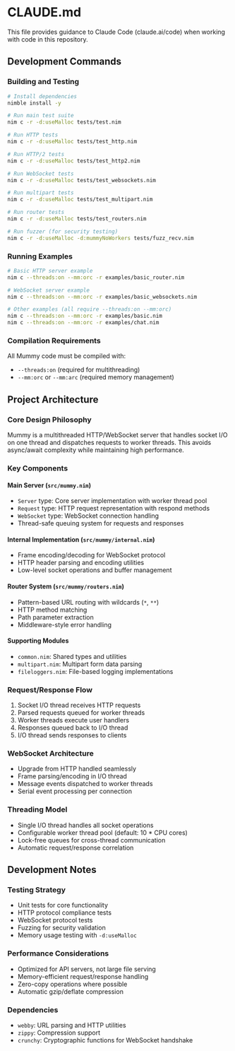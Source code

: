 # CLAUDE.md

This file provides guidance to Claude Code (claude.ai/code) when working with code in this repository.

## Development Commands

### Building and Testing
```bash
# Install dependencies
nimble install -y

# Run main test suite
nim c -r -d:useMalloc tests/test.nim

# Run HTTP tests
nim c -r -d:useMalloc tests/test_http.nim

# Run HTTP/2 tests
nim c -r -d:useMalloc tests/test_http2.nim

# Run WebSocket tests
nim c -r -d:useMalloc tests/test_websockets.nim

# Run multipart tests
nim c -r -d:useMalloc tests/test_multipart.nim

# Run router tests
nim c -r -d:useMalloc tests/test_routers.nim

# Run fuzzer (for security testing)
nim c -r -d:useMalloc -d:mummyNoWorkers tests/fuzz_recv.nim
```

### Running Examples
```bash
# Basic HTTP server example
nim c --threads:on --mm:orc -r examples/basic_router.nim

# WebSocket server example
nim c --threads:on --mm:orc -r examples/basic_websockets.nim

# Other examples (all require --threads:on --mm:orc)
nim c --threads:on --mm:orc -r examples/basic.nim
nim c --threads:on --mm:orc -r examples/chat.nim
```

### Compilation Requirements
All Mummy code must be compiled with:
- `--threads:on` (required for multithreading)
- `--mm:orc` or `--mm:arc` (required memory management)

## Project Architecture

### Core Design Philosophy
Mummy is a multithreaded HTTP/WebSocket server that handles socket I/O on one thread and dispatches requests to worker threads. This avoids async/await complexity while maintaining high performance.

### Key Components

#### Main Server (`src/mummy.nim`)
- `Server` type: Core server implementation with worker thread pool
- `Request` type: HTTP request representation with respond methods
- `WebSocket` type: WebSocket connection handling
- Thread-safe queuing system for requests and responses

#### Internal Implementation (`src/mummy/internal.nim`)
- Frame encoding/decoding for WebSocket protocol
- HTTP header parsing and encoding utilities
- Low-level socket operations and buffer management

#### Router System (`src/mummy/routers.nim`)
- Pattern-based URL routing with wildcards (`*`, `**`)
- HTTP method matching
- Path parameter extraction
- Middleware-style error handling

#### Supporting Modules
- `common.nim`: Shared types and utilities
- `multipart.nim`: Multipart form data parsing
- `fileloggers.nim`: File-based logging implementations

### Request/Response Flow
1. Socket I/O thread receives HTTP requests
2. Parsed requests queued for worker threads
3. Worker threads execute user handlers
4. Responses queued back to I/O thread
5. I/O thread sends responses to clients

### WebSocket Architecture
- Upgrade from HTTP handled seamlessly
- Frame parsing/encoding in I/O thread
- Message events dispatched to worker threads
- Serial event processing per connection

### Threading Model
- Single I/O thread handles all socket operations
- Configurable worker thread pool (default: 10 * CPU cores)
- Lock-free queues for cross-thread communication
- Automatic request/response correlation

## Development Notes

### Testing Strategy
- Unit tests for core functionality
- HTTP protocol compliance tests
- WebSocket protocol tests
- Fuzzing for security validation
- Memory usage testing with `-d:useMalloc`

### Performance Considerations
- Optimized for API servers, not large file serving
- Memory-efficient request/response handling
- Zero-copy operations where possible
- Automatic gzip/deflate compression

### Dependencies
- `webby`: URL parsing and HTTP utilities
- `zippy`: Compression support
- `crunchy`: Cryptographic functions for WebSocket handshake
